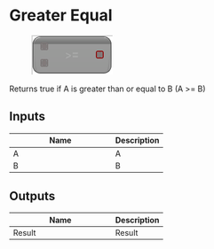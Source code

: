 # Greater Equal

<div align="left" data-full-width="false">

<figure><img src="Greater_Equal.png" alt=""><figcaption></figcaption></figure>

</div>

Returns true if A is greater than or equal to B (A >= B)

## Inputs

<table>
<thead><tr><th width="170">Name</th><th>Description</th></tr></thead>
<tbody>
<tr><td>A</td><td>A</td></tr>
<tr><td>B</td><td>B</td></tr>
</tbody>
</table>

## Outputs

<table>
<thead><tr><th width="170">Name</th><th>Description</th></tr></thead>
<tbody>
<tr><td>Result</td><td>Result</td></tr>
</tbody>
</table>